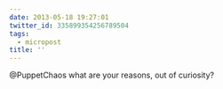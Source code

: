 ```yaml
---
date: 2013-05-18 19:27:01
twitter_id: 335899354256789504
tags:
  - micropost
title: ''
---
```


@PuppetChaos what are your reasons, out of curiosity?
